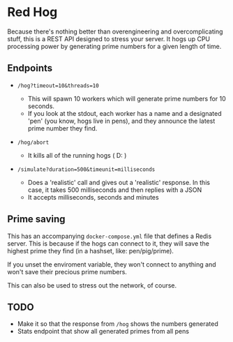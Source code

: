 # Red Hog

Because there's nothing better than overengineering and overcomplicating stuff, this is a REST API designed to stress your server. It hogs up CPU processing power by generating prime numbers for a given length of time.

## Endpoints

- `/hog?timeout=10&threads=10`
	- This will spawn 10 workers which will generate prime numbers for 10 seconds.
	- If you look at the stdout, each worker has a name and a designated 'pen' (you know, hogs live in pens), and they announce the latest prime number they find.


- `/hog/abort`
	- It kills all of the running hogs ( D: )


- `/simulate?duration=500&timeunit=milliseconds`
	- Does a 'realistic' call and gives out a 'realistic' response. In this case, it takes 500 milliseconds and then replies with a JSON
	- It accepts milliseconds, seconds and minutes

## Prime saving

This has an accompanying `docker-compose.yml` file that defines a Redis server. This is because if the hogs can connect to it, they will save the highest prime they find (in a hashset, like: pen/pig/prime).

If you unset the enviroment variable, they won't connect to anything and won't save their precious prime numbers.

This can also be used to stress out the network, of course.

## TODO
- Make it so that the response from `/hog` shows the numbers generated
- Stats endpoint that show all generated primes from all pens
